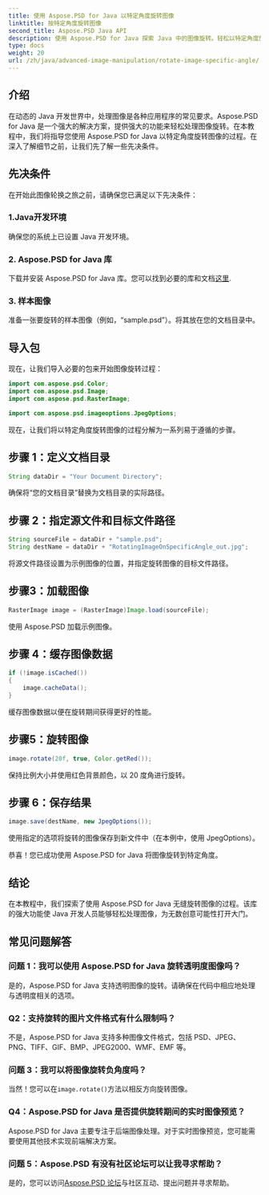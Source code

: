 ```yaml
---
title: 使用 Aspose.PSD for Java 以特定角度旋转图像
linktitle: 按特定角度旋转图像
second_title: Aspose.PSD Java API
description: 使用 Aspose.PSD for Java 探索 Java 中的图像旋转。轻松以特定角度旋转图像。
type: docs
weight: 20
url: /zh/java/advanced-image-manipulation/rotate-image-specific-angle/
---
```

## 介绍

在动态的 Java 开发世界中，处理图像是各种应用程序的常见要求。Aspose.PSD for Java 是一个强大的解决方案，提供强大的功能来轻松处理图像旋转。在本教程中，我们将指导您使用 Aspose.PSD for Java 以特定角度旋转图像的过程。在深入了解细节之前，让我们先了解一些先决条件。

## 先决条件

在开始此图像轮换之旅之前，请确保您已满足以下先决条件：

### 1.Java开发环境
确保您的系统上已设置 Java 开发环境。

### 2. Aspose.PSD for Java 库
下载并安装 Aspose.PSD for Java 库。您可以找到必要的库和文档[这里](https://reference.aspose.com/psd/java/).

### 3. 样本图像
准备一张要旋转的样本图像（例如，“sample.psd”）。将其放在您的文档目录中。

## 导入包

现在，让我们导入必要的包来开始图像旋转过程：

```java
import com.aspose.psd.Color;
import com.aspose.psd.Image;
import com.aspose.psd.RasterImage;

import com.aspose.psd.imageoptions.JpegOptions;
```

现在，让我们将以特定角度旋转图像的过程分解为一系列易于遵循的步骤。

## 步骤 1：定义文档目录

```java
String dataDir = "Your Document Directory";
```

确保将“您的文档目录”替换为文档目录的实际路径。

## 步骤 2：指定源文件和目标文件路径

```java
String sourceFile = dataDir + "sample.psd";
String destName = dataDir + "RotatingImageOnSpecificAngle_out.jpg";
```

将源文件路径设置为示例图像的位置，并指定旋转图像的目标文件路径。

## 步骤3：加载图像

```java
RasterImage image = (RasterImage)Image.load(sourceFile);
```

使用 Aspose.PSD 加载示例图像。

## 步骤 4：缓存图像数据

```java
if (!image.isCached())
{
    image.cacheData();
}
```

缓存图像数据以便在旋转期间获得更好的性能。

## 步骤5：旋转图像

```java
image.rotate(20f, true, Color.getRed());
```

保持比例大小并使用红色背景颜色，以 20 度角进行旋转。

## 步骤 6：保存结果

```java
image.save(destName, new JpegOptions());
```

使用指定的选项将旋转的图像保存到新文件中（在本例中，使用 JpegOptions）。

恭喜！您已成功使用 Aspose.PSD for Java 将图像旋转到特定角度。

## 结论

在本教程中，我们探索了使用 Aspose.PSD for Java 无缝旋转图像的过程。该库的强大功能使 Java 开发人员能够轻松处理图像，为无数创意可能性打开大门。

## 常见问题解答

### 问题 1：我可以使用 Aspose.PSD for Java 旋转透明度图像吗？

是的，Aspose.PSD for Java 支持透明图像的旋转。请确保在代码中相应地处理与透明度相关的选项。

### Q2：支持旋转的图片文件格式有什么限制吗？

不是，Aspose.PSD for Java 支持多种图像文件格式，包括 PSD、JPEG、PNG、TIFF、GIF、BMP、JPEG2000、WMF、EMF 等。

### 问题 3：我可以将图像旋转负角度吗？

当然！您可以在`image.rotate()`方法以相反方向旋转图像。

### Q4：Aspose.PSD for Java 是否提供旋转期间的实时图像预览？

Aspose.PSD for Java 主要专注于后端图像处理。对于实时图像预览，您可能需要使用其他技术实现前端解决方案。

### 问题 5：Aspose.PSD 有没有社区论坛可以让我寻求帮助？

是的，您可以访问[Aspose.PSD 论坛](https://forum.aspose.com/c/psd/34)与社区互动、提出问题并寻求帮助。